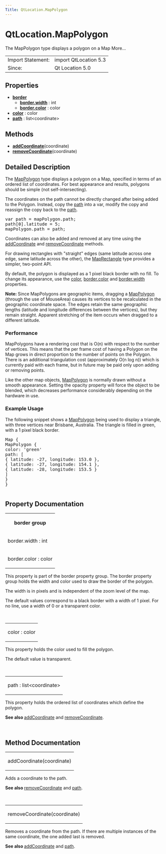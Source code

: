 ```yaml
---
Title: QtLocation.MapPolygon
---
```


# QtLocation.MapPolygon

<span class="subtitle"></span>
<!-- $$$MapPolygon-brief -->
<p>The MapPolygon type displays a polygon on a Map More...</p>
<!-- @@@MapPolygon -->
<table class="alignedsummary">
<tr><td class="memItemLeft rightAlign topAlign"> Import Statement:</td><td class="memItemRight bottomAlign"> import QtLocation 5.3</td></tr><tr><td class="memItemLeft rightAlign topAlign"> Since:</td><td class="memItemRight bottomAlign">  Qt Location 5.0</td></tr></table><ul>
</ul>
<h2 id="properties">Properties</h2>
<ul>
<li class="fn"><b><b><a href="QtLocation.MapPolygon.md#border-prop">border</a></b></b><ul>
<li class="fn"><b><b><a href="QtLocation.MapPolygon.md#border.width-prop">border.width</a></b></b> : int</li>
<li class="fn"><b><b><a href="QtLocation.MapPolygon.md#border.color-prop">border.color</a></b></b> : color</li>
</ul>
</li>
<li class="fn"><b><b><a href="QtLocation.MapPolygon.md#color-prop">color</a></b></b> : color</li>
<li class="fn"><b><b><a href="QtLocation.MapPolygon.md#path-prop">path</a></b></b> : list&lt;coordinate&gt;</li>
</ul>
<h2 id="methods">Methods</h2>
<ul>
<li class="fn"><b><b><a href="QtLocation.MapPolygon.md#addCoordinate-method">addCoordinate</a></b></b>(coordinate)</li>
<li class="fn"><b><b><a href="QtLocation.MapPolygon.md#removeCoordinate-method">removeCoordinate</a></b></b>(coordinate)</li>
</ul>
<!-- $$$MapPolygon-description -->
<h2 id="details">Detailed Description</h2>
</p>
<p>The <a href="QtLocation.MapPolygon.md">MapPolygon</a> type displays a polygon on a Map, specified in terms of an ordered list of coordinates. For best appearance and results, polygons should be simple (not self-intersecting).</p>
<p>The coordinates on the path cannot be directly changed after being added to the Polygon. Instead, copy the <a href="QtLocation.MapPolygon.md#path-prop">path</a> into a var, modify the copy and reassign the copy back to the <a href="QtLocation.MapPolygon.md#path-prop">path</a>.</p>
<pre class="cpp">var path <span class="operator">=</span> mapPolygon<span class="operator">.</span>path;
path<span class="operator">[</span><span class="number">0</span><span class="operator">]</span><span class="operator">.</span>latitude <span class="operator">=</span> <span class="number">5</span>;
mapPolygon<span class="operator">.</span>path <span class="operator">=</span> path;</pre>
<p>Coordinates can also be added and removed at any time using the <a href="QtLocation.MapPolygon.md#addCoordinate-method">addCoordinate</a> and <a href="QtLocation.MapPolygon.md#removeCoordinate-method">removeCoordinate</a> methods.</p>
<p>For drawing rectangles with &quot;straight&quot; edges (same latitude across one edge, same latitude across the other), the <a href="QtLocation.MapRectangle.md">MapRectangle</a> type provides a simpler, two-point API.</p>
<p>By default, the polygon is displayed as a 1 pixel black border with no fill. To change its appearance, use the <a href="QtLocation.MapPolygon.md#color-prop">color</a>, <a href="QtLocation.MapPolygon.md#border.color-prop">border.color</a> and <a href="QtLocation.MapPolygon.md#border.width-prop">border.width</a> properties.</p>
<p><b>Note: </b>Since MapPolygons are geographic items, dragging a <a href="QtLocation.MapPolygon.md">MapPolygon</a> (through the use of MouseArea) causes its vertices to be recalculated in the geographic coordinate space. The edges retain the same geographic lengths (latitude and longitude differences between the vertices), but they remain straight. Apparent stretching of the item occurs when dragged to a different latitude.</p>
<h3 >Performance</h3>
<p>MapPolygons have a rendering cost that is O(n) with respect to the number of vertices. This means that the per frame cost of having a Polygon on the Map grows in direct proportion to the number of points on the Polygon. There is an additional triangulation cost (approximately O(n log n)) which is currently paid with each frame, but in future may be paid only upon adding or removing points.</p>
<p>Like the other map objects, <a href="QtLocation.MapPolygon.md">MapPolygon</a> is normally drawn without a smooth appearance. Setting the opacity property will force the object to be blended, which decreases performance considerably depending on the hardware in use.</p>
<h3 >Example Usage</h3>
<p>The following snippet shows a <a href="QtLocation.MapPolygon.md">MapPolygon</a> being used to display a triangle, with three vertices near Brisbane, Australia. The triangle is filled in green, with a 1 pixel black border.</p>
<pre class="cpp">Map {
MapPolygon {
color: <span class="char">'green'</span>
path: <span class="operator">[</span>
{ latitude: <span class="operator">-</span><span class="number">27</span><span class="operator">,</span> longitude: <span class="number">153.0</span> }<span class="operator">,</span>
{ latitude: <span class="operator">-</span><span class="number">27</span><span class="operator">,</span> longitude: <span class="number">154.1</span> }<span class="operator">,</span>
{ latitude: <span class="operator">-</span><span class="number">28</span><span class="operator">,</span> longitude: <span class="number">153.5</span> }
<span class="operator">]</span>
}
}</pre>
<p class="centerAlign"><img src="../../../../media/api-mappolygon.png" alt="" /></p><!-- @@@MapPolygon -->
<h2>Property Documentation</h2>
<!-- $$$border -->
<table class="qmlname"><tr valign="top" id="border-prop"><th class="centerAlign"><p><b>border group</b></p></th></tr><tr valign="top" id="border.width-prop"><td class="tblQmlPropNode"><p><span class="name">border.width</span> : <span class="type">int</span></p></td></tr><tr valign="top" id="border.color-prop"><td class="tblQmlPropNode"><p><span class="name">border.color</span> : <span class="type">color</span></p></td></tr></table><p>This property is part of the border property group. The border property group holds the width and color used to draw the border of the polygon.</p>
<p>The width is in pixels and is independent of the zoom level of the map.</p>
<p>The default values correspond to a black border with a width of 1 pixel. For no line, use a width of 0 or a transparent color.</p>
<!-- @@@border -->
<br/>
<!-- $$$color -->
<table class="qmlname"><tr valign="top" id="color-prop"><td class="tblQmlPropNode"><p><span class="name">color</span> : <span class="type">color</span></p></td></tr></table><p>This property holds the color used to fill the polygon.</p>
<p>The default value is transparent.</p>
<!-- @@@color -->
<br/>
<!-- $$$path -->
<table class="qmlname"><tr valign="top" id="path-prop"><td class="tblQmlPropNode"><p><span class="name">path</span> : <span class="type">list</span>&lt;<span class="type">coordinate</span>&gt;</p></td></tr></table><p>This property holds the ordered list of coordinates which define the polygon.</p>
<p><b>See also </b><a href="QtLocation.MapPolygon.md#addCoordinate-method">addCoordinate</a> and <a href="QtLocation.MapPolygon.md#removeCoordinate-method">removeCoordinate</a>.</p>
<!-- @@@path -->
<br/>
<h2>Method Documentation</h2>
<!-- $$$addCoordinate -->
<table class="qmlname"><tr valign="top" id="addCoordinate-method"><td class="tblQmlFuncNode"><p><span class="name">addCoordinate</span>(<span class="type">coordinate</span>)</p></td></tr></table><p>Adds a coordinate to the path.</p>
<p><b>See also </b><a href="QtLocation.MapPolygon.md#removeCoordinate-method">removeCoordinate</a> and <a href="QtLocation.MapPolygon.md#path-prop">path</a>.</p>
<!-- @@@addCoordinate -->
<br/>
<!-- $$$removeCoordinate -->
<table class="qmlname"><tr valign="top" id="removeCoordinate-method"><td class="tblQmlFuncNode"><p><span class="name">removeCoordinate</span>(<span class="type">coordinate</span>)</p></td></tr></table><p>Removes a coordinate from the path. If there are multiple instances of the same coordinate, the one added last is removed.</p>
<p><b>See also </b><a href="QtLocation.MapPolygon.md#addCoordinate-method">addCoordinate</a> and <a href="QtLocation.MapPolygon.md#path-prop">path</a>.</p>
<!-- @@@removeCoordinate -->
<br/>
